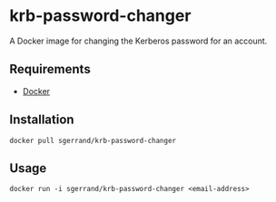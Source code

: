 # krb-password-changer

A Docker image for changing the Kerberos password for an account.

## Requirements

* [Docker](https://docker.com/get-docker)

## Installation

    docker pull sgerrand/krb-password-changer

## Usage

    docker run -i sgerrand/krb-password-changer <email-address>
